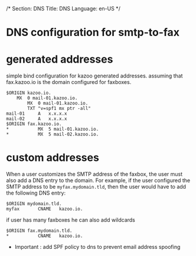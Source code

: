 /*
Section: DNS
Title: DNS
Language: en-US
*/

# DNS configuration for smtp-to-fax


# generated addresses
simple bind configuration for kazoo generated addresses.
assuming that fax.kazoo.io is the domain configured for faxboxes.

```
$ORIGIN kazoo.io.
	MX	0 mail-01.kazoo.io.
        MX  0 mail-01.kazoo.io.
        TXT "v=spf1 mx ptr -all"
mail-01     A   x.x.x.x
mail-02     A   x.x.x.x
$ORIGIN fax.kazoo.io.
*			MX	5 mail-01.kazoo.io.
*           MX  5 mail-02.kazoo.io.
```

# custom addresses
When a user customizes the SMTP address of the faxbox, the user must
also add a DNS entry to the domain. For example, if the user
configured the SMTP address to be `myfax.mydomain.tld`, then the user
would have to add the following DNS entry:

```
$ORIGIN mydomain.tld.
myfax       CNAME   kazoo.io.
```

if user has many faxboxes he can also add wildcards

```
$ORIGIN fax.mydomain.tld.
*           CNAME   kazoo.io.
```

* Important : add SPF policy to dns to prevent email address spoofing
